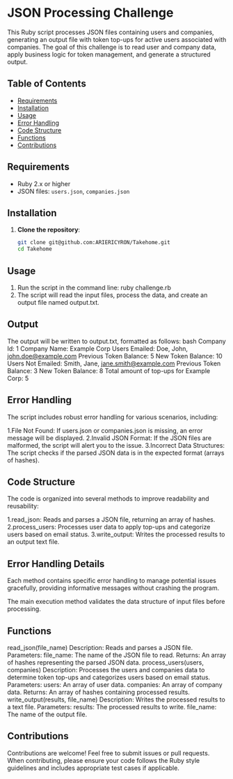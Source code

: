 

# JSON Processing Challenge

This Ruby script processes JSON files containing users and companies, generating an output file with token top-ups for active users associated with companies. The goal of this challenge is to read user and company data, apply business logic for token management, and generate a structured output.

## Table of Contents

- [Requirements](#requirements)
- [Installation](#installation)
- [Usage](#usage)
- [Error Handling](#error-handling)
- [Code Structure](#code-structure)
- [Functions](#functions)
- [Contributions](#contributions)

## Requirements

- Ruby 2.x or higher
- JSON files: `users.json`, `companies.json`

## Installation

1. **Clone the repository**:
   ```bash
   git clone git@github.com:ARIERICYRON/Takehome.git
   cd Takehome

## Usage
1. Run the script in the command line:
ruby challenge.rb
2. The script will read the input files, process the data, and create an output file named output.txt.
## Output
The output will be written to output.txt, formatted as follows:
bash
Company Id: 1
Company Name: Example Corp
Users Emailed:
    Doe, John, john.doe@example.com
      Previous Token Balance: 5
      New Token Balance: 10
Users Not Emailed:
    Smith, Jane, jane.smith@example.com
      Previous Token Balance: 3
      New Token Balance: 8
Total amount of top-ups for Example Corp: 5
## Error Handling
The script includes robust error handling for various scenarios, including:

1.File Not Found: If users.json or companies.json is missing, an error message will be displayed.
2.Invalid JSON Format: If the JSON files are malformed, the script will alert you to the issue.
3.Incorrect Data Structures: The script checks if the parsed JSON data is in the expected format (arrays of hashes).

## Code Structure
The code is organized into several methods to improve readability and reusability:

1.read_json: Reads and parses a JSON file, returning an array of hashes.
2.process_users: Processes user data to apply top-ups and categorize users based on email status.
3.write_output: Writes the processed results to an output text file.

## Error Handling Details
Each method contains specific error handling to manage potential issues gracefully, providing informative messages without crashing the program.

The main execution method validates the data structure of input files before processing.

## Functions
read_json(file_name)
Description: Reads and parses a JSON file.
Parameters:
file_name: The name of the JSON file to read.
Returns: An array of hashes representing the parsed JSON data.
process_users(users, companies)
Description: Processes the users and companies data to determine token top-ups and categorizes users based on email status.
Parameters:
users: An array of user data.
companies: An array of company data.
Returns: An array of hashes containing processed results.
write_output(results, file_name)
Description: Writes the processed results to a text file.
Parameters:
results: The processed results to write.
file_name: The name of the output file.

## Contributions
Contributions are welcome! Feel free to submit issues or pull requests. When contributing, please ensure your code follows the Ruby style guidelines and includes appropriate test cases if applicable.
